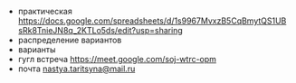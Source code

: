- практическая https://docs.google.com/spreadsheets/d/1s9967MvxzB5CqBmytQS1UBsRk8TnieJN8q_2KTLo5ds/edit?usp=sharing
- распределение вариантов 
- варианты 
- гугл встреча https://meet.google.com/soj-wtrc-opm
- почта nastya.taritsyna@mail.ru 
